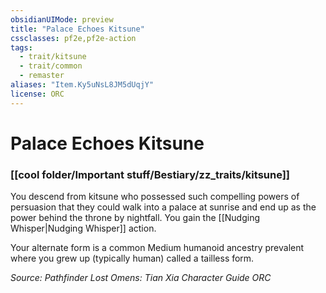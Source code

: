 ```yaml
---
obsidianUIMode: preview
title: "Palace Echoes Kitsune"
cssclasses: pf2e,pf2e-action
tags:
  - trait/kitsune
  - trait/common
  - remaster
aliases: "Item.Ky5uNsL8JM5dUqjY"
license: ORC
---
```

# Palace Echoes Kitsune

### [[cool folder/Important stuff/Bestiary/zz_traits/kitsune]]






You descend from kitsune who possessed such compelling powers of persuasion that they could walk into a palace at sunrise and end up as the power behind the throne by nightfall. You gain the [[Nudging Whisper|Nudging Whisper]] action.

Your alternate form is a common Medium humanoid ancestry prevalent where you grew up (typically human) called a tailless form.

*Source: Pathfinder Lost Omens: Tian Xia Character Guide*
*ORC*